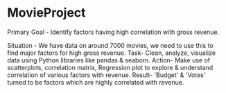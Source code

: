# MovieProject

Primary Goal - Identify factors having high correlation with gross revenue. 

Situation - We have data on around 7000 movies, we need to use this to find major factors for high gross revenue.
Task- Clean, analyze, visualize data using Python libraries like pandas & seaborn. 
Action- Make use of scatterplots, correlation matrix, Regression plot to explore & understand correlation of various factors with revenue.
Result- 'Budget' & 'Votes' turned to be factors which are highly correlated with revenue.
